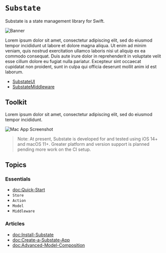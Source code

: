 # ``Substate``

Substate is a state management library for Swift. 

![Banner](Banner)

Lorem ipsum dolor sit amet, consectetur adipiscing elit, sed do eiusmod tempor incididunt ut labore et dolore magna aliqua. Ut enim ad minim veniam, quis nostrud exercitation ullamco laboris nisi ut aliquip ex ea commodo consequat. Duis aute irure dolor in reprehenderit in voluptate velit esse cillum dolore eu fugiat nulla pariatur. Excepteur sint occaecat cupidatat non proident, sunt in culpa qui officia deserunt mollit anim id est laborum.

- [SubstateUI](https://substate.netlify.app/documentation/substateui)
- [SubstateMiddleware](https://substate.netlify.app/documentation/substatemiddleware)

## Toolkit

Lorem ipsum dolor sit amet, consectetur adipiscing elit, sed do eiusmod tempor incididunt.

![Mac App Screenshot](MacAppScreenshot)

> Note: At present, Substate is developed for and tested using iOS 14+ and macOS 11+. Greater platform and version support is planned pending more work on the CI setup.


## Topics

### Essentials

- <doc:Quick-Start>
- ``Store``
- ``Action``
- ``Model``
- ``Middleware``

### Articles

- <doc:Install-Substate>
- <doc:Create-a-Substate-App>
- <doc:Advanced-Model-Composition>
